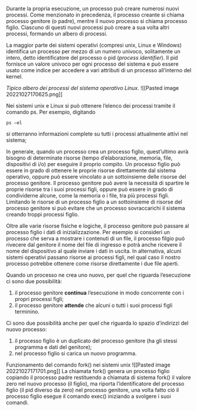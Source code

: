 Durante la propria esecuzione, un processo può creare numerosi nuovi processi. Come menzionato in precedenza, il processo creante si chiama processo genitore (o padre), mentre il nuovo processo si chiama processo figlio. Ciascuno di questi nuovi processi può creare a sua volta altri processi, formando un albero di processi.

La maggior parte dei sistemi operativi (compresi unix, Linux e Windows) identifica un processo per mezzo di un numero univoco, solitamente un intero, detto identificatore del processo o pid (_process identifier_). Il pid fornisce un valore univoco per ogni processo del sistema e può essere usato come indice per accedere a vari attributi di un processo all’interno del kernel.

*Tipico albero dei processi del sistema operativo Linux.*
![[Pasted image 20221027170625.png]]


Nei sistemi unix e Linux si può ottenere l’elenco dei processi tramite il comando ps. Per esempio, digitando
```
ps –el
```
si otterranno informazioni complete su tutti i processi attualmente attivi nel sistema; 

In generale, quando un processo crea un processo figlio, quest’ultimo avrà bisogno di determinate risorse (tempo d’elaborazione, memoria, file, dispositivi di i/o) per eseguire il proprio compito. Un processo figlio può essere in grado di ottenere le proprie risorse direttamente dal sistema operativo, oppure può essere vincolato a un sottoinsieme delle risorse del processo genitore. Il processo genitore può avere la necessità di spartire le proprie risorse tra i suoi processi figli, oppure può essere in grado di condividerne alcune, come la memoria o i file, tra più processi figli. Limitando le risorse di un processo figlio a un sottoinsieme di risorse del processo genitore si può evitare che un processo sovraccarichi il sistema creando troppi processi figlio.

Oltre alle varie risorse fisiche e logiche, il processo genitore può passare al processo figlio i dati di inizializzazione.
Per esempio si consideri un processo che serva a mostrare i contenuti di un file, il processo filgio puó rivecere dal genitore il nome del file di ingresso e potrà anche ricevere il nome del dispositivo al quale inviare i dati in uscita. 
In alternativa, alcuni sistemi operativi passano risorse ai processi figli, nel qual caso il nostro processo potrebbe ottenere come risorse direttamente i due file aperti.

Quando un processo ne crea uno nuovo, per quel che riguarda l’esecuzione ci sono due possibilità:
1.  il processo genitore **continua** l’esecuzione in modo concorrente con i propri processi figli;
2.  il processo genitore **attende** che alcuni o tutti i suoi processi figli terminino.
    
Ci sono due possibilità anche per quel che riguarda lo spazio d’indirizzi del nuovo processo:
1.  il processo figlio è un duplicato del processo genitore (ha gli stessi programma e dati del genitore);
2.  nel processo figlio si carica un nuovo programma.

Funzionamento del comando fork() nei sistemi unix
![[Pasted image 20221027171701.png]]
La chiamata fork() genera un processo figlio copiando il processo padre restituendo 
a chiamata di sistema fork() il valore zero nel nuovo processo (il figlio), ma riporta l’identificatore del processo figlio (il pid diverso da zero) nel processo genitore, una volta fatto ció il processo figlio esegue il comando exec() iniziando a svolgere i suoi comandi.
